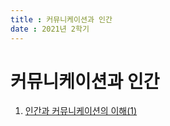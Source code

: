 ```yaml
---
title : 커뮤니케이션과 인간  
date : 2021년 2학기
---
```


# 커뮤니케이션과 인간

1. [인간과 커뮤니케이션의 이해(1)](step01/README.md)
